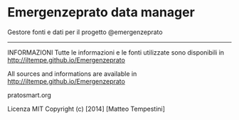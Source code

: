 Emergenzeprato data manager
===========================

Gestore fonti e dati per il progetto @emergenzeprato

--------
INFORMAZIONI
Tutte le informazioni e le fonti utilizzate sono disponibili in http://iltempe.github.io/Emergenzeprato

All sources and informations are available in http://iltempe.github.io/Emergenzeprato

pratosmart.org

Licenza MIT
Copyright (c) [2014] [Matteo Tempestini]

